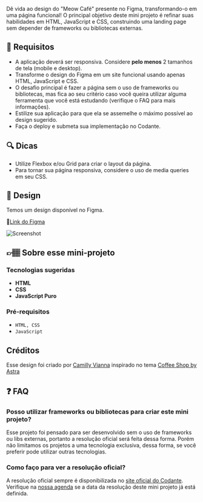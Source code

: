 Dê vida ao design do "Meow Café" presente no Figma, transformando-o em uma página funcional! O principal objetivo deste mini projeto é refinar suas habilidades em HTML, JavaScript e CSS, construindo uma landing page sem depender de frameworks ou bibliotecas externas.

## 🔨 Requisitos

- A aplicação deverá ser responsiva. Considere **pelo menos** 2 tamanhos de tela (mobile e desktop).
- Transforme o design do Figma em um site funcional usando apenas HTML, JavaScript e CSS.
- O desafio principal é fazer a página sem o uso de frameworks ou bibliotecas, mas fica ao seu critério caso você queira utilizar alguma ferramenta que você está estudando (verifique o FAQ para mais informações).
- Estilize sua aplicação para que ela se assemelhe o máximo possível ao design sugerido.
- Faça o deploy e submeta sua implementação no Codante.

## 🔍 Dicas

- Utilize Flexbox e/ou Grid para criar o layout da página.
- Para tornar sua página responsiva, considere o uso de media queries em seu CSS.

## 🎨 Design

Temos um design disponível no Figma.

🔗[Link do Figma](https://www.figma.com/community/file/1279469125991371134)

![Screenshot](https://github.com/codante-io/mp-landing-page-meow-cafe/assets/6475893/e5625356-41ee-431c-b5b1-259c837cbf20)

## 👉🏽 Sobre esse mini-projeto

### Tecnologias sugeridas

- **HTML**
- **CSS**
- **JavaScript Puro**

### Pré-requisitos

- `HTML, CSS`
- `JavaScript`

## Créditos
Esse design foi criado por [Camilly Vianna]() inspirado no tema [Coffee Shop by Astra](https://wpastra.com/templates/coffee-shop-04/)

## ❓ FAQ

### Posso utilizar frameworks ou bibliotecas para criar este mini projeto?

Esse projeto foi pensado para ser desenvolvido sem o uso de frameworks ou libs externas, portanto a resolução oficial será feita dessa forma. Porém não limitamos os projetos a uma tecnologia exclusiva, dessa forma, se você preferir pode utilizar outras tecnologias.

### Como faço para ver a resolução oficial?

A resolução oficial sempre é disponibilizada no [site oficial do Codante](https://codante.io). Verifique na [nossa agenda](https://codante.io/agenda) se a data da resolução deste mini projeto já está definida.
